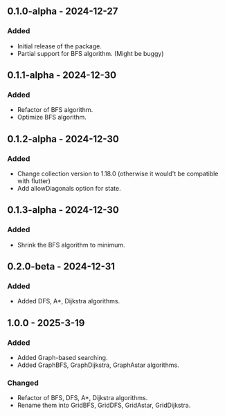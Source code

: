 ## 0.1.0-alpha - 2024-12-27
### Added
- Initial release of the package.
- Partial support for BFS algorithm. (Might be buggy)

## 0.1.1-alpha - 2024-12-30
### Added
- Refactor of BFS algorithm.
- Optimize BFS algorithm.

## 0.1.2-alpha - 2024-12-30
### Added
- Change collection version to 1.18.0 (otherwise it would't be compatible with flutter)
- Add allowDiagonals option for state.

## 0.1.3-alpha - 2024-12-30
### Added
- Shrink the BFS algorithm to minimum.

## 0.2.0-beta - 2024-12-31
### Added
- Added DFS, A*, Dijkstra algorithms.

## 1.0.0 - 2025-3-19
### Added
- Added Graph-based searching.
- Added GraphBFS, GraphDijkstra, GraphAstar algorithms.

### Changed
- Refactor of BFS, DFS, A*, Dijkstra algorithms.
- Rename them into GridBFS, GridDFS, GridAstar, GridDijkstra.


